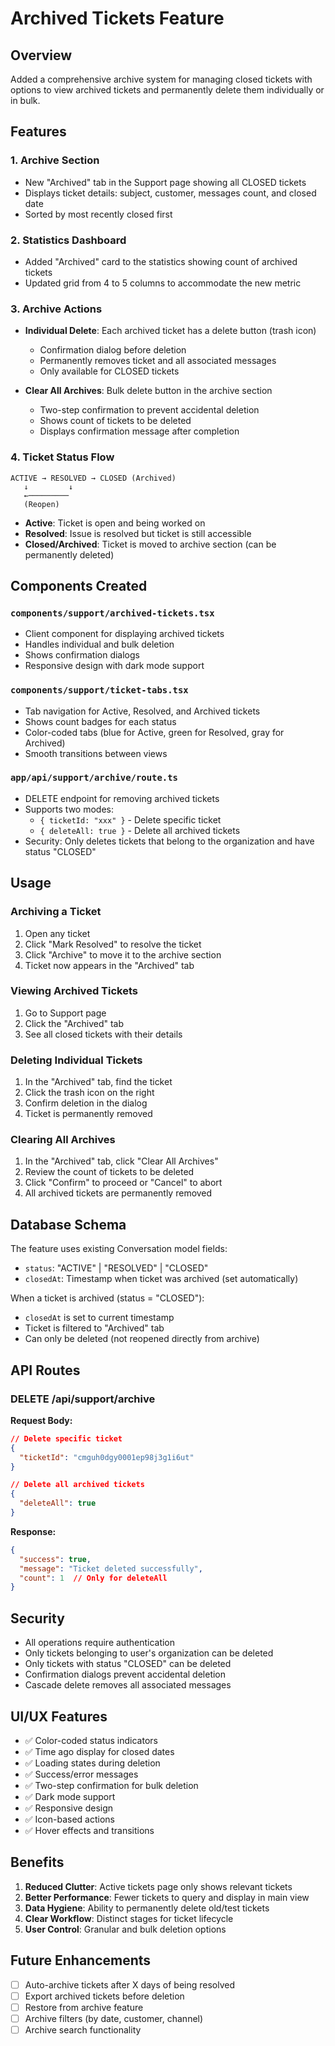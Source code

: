 # Archived Tickets Feature

## Overview
Added a comprehensive archive system for managing closed tickets with options to view archived tickets and permanently delete them individually or in bulk.

## Features

### 1. **Archive Section**
- New "Archived" tab in the Support page showing all CLOSED tickets
- Displays ticket details: subject, customer, messages count, and closed date
- Sorted by most recently closed first

### 2. **Statistics Dashboard**
- Added "Archived" card to the statistics showing count of archived tickets
- Updated grid from 4 to 5 columns to accommodate the new metric

### 3. **Archive Actions**
- **Individual Delete**: Each archived ticket has a delete button (trash icon)
  - Confirmation dialog before deletion
  - Permanently removes ticket and all associated messages
  - Only available for CLOSED tickets

- **Clear All Archives**: Bulk delete button in the archive section
  - Two-step confirmation to prevent accidental deletion
  - Shows count of tickets to be deleted
  - Displays confirmation message after completion

### 4. **Ticket Status Flow**
```
ACTIVE → RESOLVED → CLOSED (Archived)
   ↓         ↓
   ←─────────
   (Reopen)
```

- **Active**: Ticket is open and being worked on
- **Resolved**: Issue is resolved but ticket is still accessible
- **Closed/Archived**: Ticket is moved to archive section (can be permanently deleted)

## Components Created

### `components/support/archived-tickets.tsx`
- Client component for displaying archived tickets
- Handles individual and bulk deletion
- Shows confirmation dialogs
- Responsive design with dark mode support

### `components/support/ticket-tabs.tsx`
- Tab navigation for Active, Resolved, and Archived tickets
- Shows count badges for each status
- Color-coded tabs (blue for Active, green for Resolved, gray for Archived)
- Smooth transitions between views

### `app/api/support/archive/route.ts`
- DELETE endpoint for removing archived tickets
- Supports two modes:
  - `{ ticketId: "xxx" }` - Delete specific ticket
  - `{ deleteAll: true }` - Delete all archived tickets
- Security: Only deletes tickets that belong to the organization and have status "CLOSED"

## Usage

### Archiving a Ticket
1. Open any ticket
2. Click "Mark Resolved" to resolve the ticket
3. Click "Archive" to move it to the archive section
4. Ticket now appears in the "Archived" tab

### Viewing Archived Tickets
1. Go to Support page
2. Click the "Archived" tab
3. See all closed tickets with their details

### Deleting Individual Tickets
1. In the "Archived" tab, find the ticket
2. Click the trash icon on the right
3. Confirm deletion in the dialog
4. Ticket is permanently removed

### Clearing All Archives
1. In the "Archived" tab, click "Clear All Archives"
2. Review the count of tickets to be deleted
3. Click "Confirm" to proceed or "Cancel" to abort
4. All archived tickets are permanently removed

## Database Schema

The feature uses existing Conversation model fields:
- `status`: "ACTIVE" | "RESOLVED" | "CLOSED"
- `closedAt`: Timestamp when ticket was archived (set automatically)

When a ticket is archived (status = "CLOSED"):
- `closedAt` is set to current timestamp
- Ticket is filtered to "Archived" tab
- Can only be deleted (not reopened directly from archive)

## API Routes

### DELETE /api/support/archive
**Request Body:**
```json
// Delete specific ticket
{
  "ticketId": "cmguh0dgy0001ep98j3g1i6ut"
}

// Delete all archived tickets
{
  "deleteAll": true
}
```

**Response:**
```json
{
  "success": true,
  "message": "Ticket deleted successfully",
  "count": 1  // Only for deleteAll
}
```

## Security

- All operations require authentication
- Only tickets belonging to user's organization can be deleted
- Only tickets with status "CLOSED" can be deleted
- Confirmation dialogs prevent accidental deletion
- Cascade delete removes all associated messages

## UI/UX Features

- ✅ Color-coded status indicators
- ✅ Time ago display for closed dates
- ✅ Loading states during deletion
- ✅ Success/error messages
- ✅ Two-step confirmation for bulk deletion
- ✅ Dark mode support
- ✅ Responsive design
- ✅ Icon-based actions
- ✅ Hover effects and transitions

## Benefits

1. **Reduced Clutter**: Active tickets page only shows relevant tickets
2. **Better Performance**: Fewer tickets to query and display in main view
3. **Data Hygiene**: Ability to permanently delete old/test tickets
4. **Clear Workflow**: Distinct stages for ticket lifecycle
5. **User Control**: Granular and bulk deletion options

## Future Enhancements

- [ ] Auto-archive tickets after X days of being resolved
- [ ] Export archived tickets before deletion
- [ ] Restore from archive feature
- [ ] Archive filters (by date, customer, channel)
- [ ] Archive search functionality
